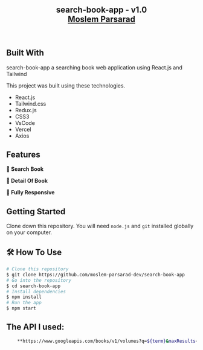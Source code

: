 <h2 align="center">
 	search-book-app - v1.0<br/>
  <a href="https://www.linkedin.com/in/moslem-parsarad-695247240/" target="_blank">Moslem Parsarad</a>
</h2>
<br/>


## Built With

search-book-app a searching book web application using React.js and Tailwind<br/>

This project was built using these technologies.

- React.js
- Tailwind.css
- Redux.js
- CSS3
- VsCode
- Vercel
- Axios


## Features

**📖 Search Book**

**🎨 Detail Of Book**

**📱 Fully Responsive**

## Getting Started

Clone down this repository. You will need `node.js` and `git` installed globally on your computer.

## 🛠 How To Use

```bash
# Clone this repository
$ git clone https://github.com/moslem-parsarad-dev/search-book-app
# Go into the repository
$ cd search-book-app
# Install dependencies
$ npm install
# Run the app
$ npm start
```

## The API I used: 

```bash
	**https://www.googleapis.com/books/v1/volumes?q=${term}&maxResults=12**
```